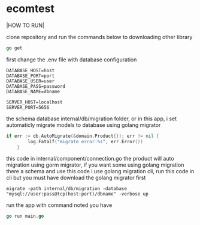 # ecomtest

|HOW TO RUN|

clone repository and run the commands below to downloading other library
```go
go get
```
first change the .env file with database configuration
```
DATABASE_HOST=host
DATABASE_PORT=port
DATABASE_USER=user 
DATABASE_PASS=password
DATABASE_NAME=dbname

SERVER_HOST=localhost
SERVER_PORT=5656
```
the schema database internal/db/migration folder, or in this app, i set automaticly migrate models to database using golang migrator
```go
if err := db.AutoMigrate(&domain.Product{}); err != nil {
		log.Fatalf("migrate error:%s", err.Error())
	}
```  

this code in internal/component/connection.go
the product will auto migration using gorm migrator, if you want some using golang migration there a schema and use this code
i use golang migration cli, run this code in cli but you must have download the golang migrator first
```
migrate -path internal/db/migration -database "mysql://user:pass@tcp(host:port)/dbname" -verbose up
```

run the app with command noted you have 
```go
go run main.go
```